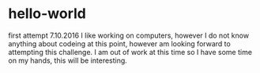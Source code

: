 # hello-world
first attempt 7.10.2016
I like working on computers, however I do not know anything about codeing at this point, however am looking forward to attempting this challenge.  I am out of work at this time so I have some time on my hands, this will be interesting.
